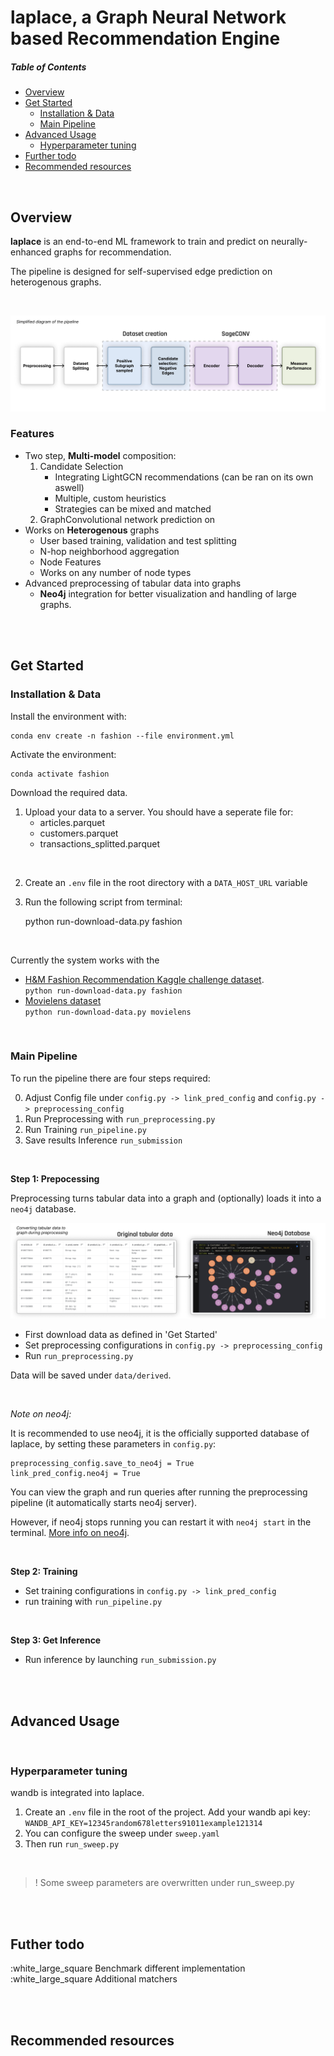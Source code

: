 # **laplace**, a Graph Neural Network based Recommendation Engine

##### Table of Contents  
- [Overview](#Overview)  
- [Get Started](#Get_Started) 
  - [Installation & Data](#Installation) 
  - [Main Pipeline](#Main_Pipeline) 
- [Advanced Usage](#Advanced_Usage)  
    - [Hyperparameter tuning](#Hyperparameter_tuning)     
- [Further todo](#Further_todo)  
- [Recommended resources](#Recommended_resources)  

<br>



<a name="Overview"></a>

## Overview

**laplace** is an end-to-end ML framework to train and predict on neurally-enhanced graphs for recommendation. 

The pipeline is designed for self-supervised edge prediction on heterogenous graphs. 

<br>

![Pipeline Overview](/docs/assets/pipeline_overview.png)

### Features

- Two step, **Multi-model** composition:
  1. Candidate Selection
     - Integrating LightGCN recommendations (can be ran on its own aswell)
     - Multiple, custom heuristics
     - Strategies can be mixed and matched
  2. GraphConvolutional network prediction on 
- Works on **Heterogenous** graphs
  - User based training, validation and test splitting
  - N-hop neighborhood aggregation
  - Node Features 
  - Works on any number of node types
- Advanced preprocessing of tabular data into graphs
  - **Neo4j** integration for better visualization and handling of large graphs.




<br>
<br>

<a name="Get_Started"></a>

## Get Started


### Installation & Data
Install the environment with:

    conda env create -n fashion --file environment.yml

Activate the environment:

    conda activate fashion

Download the required data. 

1. Upload your data to a server. You should have a seperate file for: 
     - articles.parquet
     - customers.parquet
     - transactions_splitted.parquet

<br>

2. Create an `.env` file in the root directory with a `DATA_HOST_URL` variable
3. Run the following script from terminal:

    python run-download-data.py fashion



<br>

Currently the system works with the 
- [H&M Fashion Recommendation Kaggle challenge dataset](https://www.kaggle.com/c/h-and-m-personalized-fashion-recommendations). <br> `python run-download-data.py fashion`
- [Movielens dataset](https://grouplens.org/datasets/movielens/) <br> `python run-download-data.py movielens`



<br>

<a name="Main_Pipeline"></a>

### Main Pipeline


To run the pipeline there are four steps required:

0. Adjust Config file under `config.py -> link_pred_config` and `config.py -> preprocessing_config`
1. Run Preprocessing with `run_preprocessing.py`
2. Run Training `run_pipeline.py`
3. Save results Inference `run_submission`

<br>

**Step 1: Prepocessing** 

Preprocessing turns tabular data into a graph and (optionally) loads it into a `neo4j` database.

![preprocessing](docs/assets/preprocessing.png)

- First download data as defined in 'Get Started'
- Set preprocessing configurations in `config.py -> preprocessing_config`
- Run `run_preprocessing.py`

Data will be saved under `data/derived`.

<br>

*Note on neo4j:*

It is recommended to use neo4j, it is the officially supported database of laplace, by setting these parameters in `config.py`:

    preprocessing_config.save_to_neo4j = True 
    link_pred_config.neo4j = True

    
You can view the graph and run queries after running the preprocessing pipeline (it automatically starts neo4j server). 

However, if neo4j stops running you can restart it with `neo4j start` in the terminal. [More info on neo4j](https://neo4j.com/developer/getting-started-resources/).

<br>

**Step 2: Training** 

- Set training configurations in `config.py -> link_pred_config`
- run training with `run_pipeline.py`

<br>

**Step 3: Get Inference** 

- Run inference by launching `run_submission.py`


<br>
<br>

<a name="Advanced_Usage"></a>

## Advanced Usage

<br>

<a name="Hyperparameter_tuning"></a>

### Hyperparameter tuning

wandb is integrated into laplace.

1. Create an `.env` file in the root of the project. Add your wandb api key: `WANDB_API_KEY=12345random678letters91011example121314`
2. You can configure the sweep under `sweep.yaml`
3. Then run `run_sweep.py`

<br>

> ! Some sweep parameters are overwritten under run_sweep.py

<br>
<br>

<a name="Futher_todo"></a>

## Futher todo

:white_large_square Benchmark different implementation
:white_large_square Additional matchers

<br>
<br>

<a name="Recommended_resources"></a>

## Recommended resources




